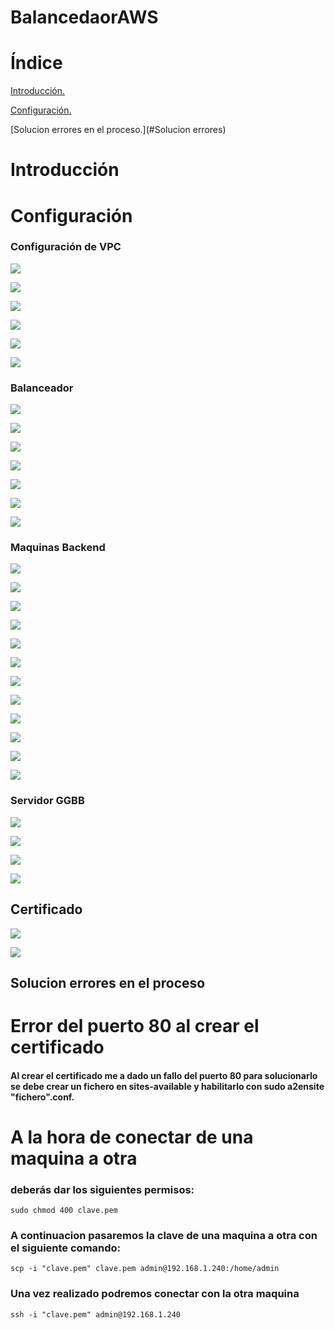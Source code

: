 # BalancedaorAWS
# Índice
[Introducción.](#introducción)

[Configuración.](#configuración)

[Solucion errores en el proceso.](#Solucion errores)
# Introducción
# Configuración

### Configuración de VPC

![](fotos/Imagen1.png)

![](fotos/Imagen2.png)

![](fotos/Imagen3.png)

![](fotos/Imagen4.png)

![](fotos/Imagen5.png)

![](fotos/Imagen6.png)
### Balanceador
![](fotos/Imagen7.png)

![](fotos/Imagen8.png)

![](fotos/Imagen9.png)

![](fotos/Imagen10.png)

![](fotos/Imagen11.png)

![](fotos/Imagen12.png)

![](fotos/Imagen13.png)
### Maquinas Backend
![](fotos/Imagen14.png)

![](fotos/Imagen15.png)

![](fotos/Imagen16.png)

![](fotos/Imagen17.png)

![](fotos/Imagen18.png)

![](fotos/Imagen19.png)

![](fotos/Imagen20.png)

![](fotos/Imagen22.png)

![](fotos/Imagen23.png)

![](fotos/Imagen24.png)

![](fotos/Imagen25.png)

![](fotos/Imagen26.png)

### Servidor GGBB

![](fotos/Imagen27.png)

![](fotos/Imagen28.png)

![](fotos/Imagen29.png)

![](fotos/Imagen30.png)
## Certificado

![](fotos/Imagen31.png)


![](fotos/Imagen33.png)


## Solucion errores en el proceso

# Error del puerto 80 al crear el certificado
#### Al crear el certificado me a dado un fallo del puerto 80 para solucionarlo se debe crear un fichero en sites-available y habilitarlo con sudo a2ensite "fichero".conf.
# A la hora de conectar de una maquina a otra
### deberás dar los siguientes permisos:
```
sudo chmod 400 clave.pem
```
### A continuacion pasaremos la clave de una maquina a otra con el siguiente comando:
```
scp -i "clave.pem" clave.pem admin@192.168.1.240:/home/admin
```
### Una vez realizado podremos conectar con la otra maquina
```
ssh -i "clave.pem" admin@192.168.1.240
```


